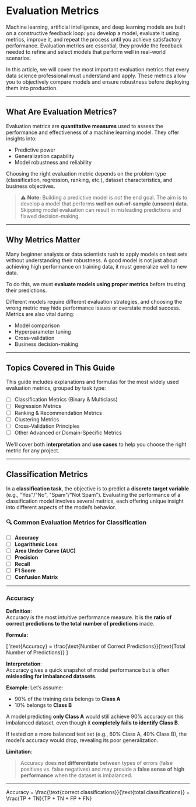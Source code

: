 # Evaluation Metrics

Machine learning, artificial intelligence, and deep learning models are built on a constructive feedback loop: you develop a model, evaluate it using metrics, improve it, and repeat the process until you achieve satisfactory performance. Evaluation metrics are essential, they provide the feedback needed to refine and select models that perform well in real-world scenarios.

In this article, we will cover the most important evaluation metrics that every data science professional must understand and apply. These metrics allow you to objectively compare models and ensure robustness before deploying them into production.

---

## What Are Evaluation Metrics?

Evaluation metrics are **quantitative measures** used to assess the performance and effectiveness of a machine learning model. They offer insights into:

- Predictive power
- Generalization capability
- Model robustness and reliability

Choosing the right evaluation metric depends on the problem type (classification, regression, ranking, etc.), dataset characteristics, and business objectives.

> ⚠️ **Note:** Building a predictive model is *not* the end goal. The aim is to develop a model that performs **well on out-of-sample (unseen) data**. Skipping model evaluation can result in misleading predictions and flawed decision-making.

---

## Why Metrics Matter

Many beginner analysts or data scientists rush to apply models on test sets without understanding their robustness. A good model is not just about achieving high performance on training data, it must generalize well to new data.

To do this, we must **evaluate models using proper metrics** before trusting their predictions.

Different models require different evaluation strategies, and choosing the wrong metric may hide performance issues or overstate model success. Metrics are also vital during:

- Model comparison
- Hyperparameter tuning
- Cross-validation
- Business decision-making

---

## Topics Covered in This Guide

This guide includes explanations and formulas for the most widely used evaluation metrics, grouped by task type:

- [ ] Classification Metrics (Binary & Multiclass)
- [ ] Regression Metrics
- [ ] Ranking & Recommendation Metrics
- [ ] Clustering Metrics
- [ ] Cross-Validation Principles
- [ ] Other Advanced or Domain-Specific Metrics

We’ll cover both **interpretation** and **use cases** to help you choose the right metric for any project.

---
## Classification Metrics

In a **classification task**, the objective is to predict a **discrete target variable** (e.g., "Yes"/"No", "Spam"/"Not Spam"). Evaluating the performance of a classification model involves several metrics, each offering unique insight into different aspects of the model’s behavior.

### 🔍 Common Evaluation Metrics for Classification

- [ ] **Accuracy**
- [ ] **Logarithmic Loss**
- [ ] **Area Under Curve (AUC)**
- [ ] **Precision**
- [ ] **Recall**
- [ ] **F1 Score**
- [ ] **Confusion Matrix**

---

### Accuracy

**Definition**:  
Accuracy is the most intuitive performance measure. It is the **ratio of correct predictions to the total number of predictions** made.

**Formula:**

\[
\text{Accuracy} = \frac{\text{Number of Correct Predictions}}{\text{Total Number of Predictions}}
\]

**Interpretation**:  
Accuracy gives a quick snapshot of model performance but is often **misleading for imbalanced datasets**.

**Example**:
Let’s assume:
- 90% of the training data belongs to **Class A**
- 10% belongs to **Class B**

A model predicting **only Class A** would still achieve 90% accuracy on this imbalanced dataset, even though it **completely fails to identify Class B**.

If tested on a more balanced test set (e.g., 60% Class A, 40% Class B), the model’s accuracy would drop, revealing its poor generalization.

**Limitation**:
> Accuracy does **not differentiate** between types of errors (false positives vs. false negatives) and may provide a **false sense of high performance** when the dataset is imbalanced.

---

Accuracy = \frac{\text{correct classifications}}{\text{total classifications}} = \frac{TP + TN}{TP + TN + FP + FN}

